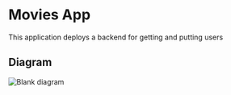 # Movies App
This application deploys a backend for getting and putting users
## Diagram
![Blank diagram](https://user-images.githubusercontent.com/55253916/123350705-87950d80-d529-11eb-902a-ce3359506cbd.jpeg)
